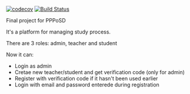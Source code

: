 [![codecov](https://codecov.io/gh/daryavasilyeva/lms/branch/master/graph/badge.svg)](https://codecov.io/gh/daryavasilyeva/lms)
[![Build Status](https://travis-ci.org/daryavasilyeva/lms.svg?branch=master)](https://travis-ci.org/daryavasilyeva/lms)

Final project for PPPoSD 

It's a platform for managing study process.

There are 3 roles: admin, teacher and student

Now it can:
  * Login as admin
  * Cretae new teacher/student and get verification code (only for admin)
  * Register with verification code if it hasn't been used earlier 
  * Login with email and password enterede during registration 
